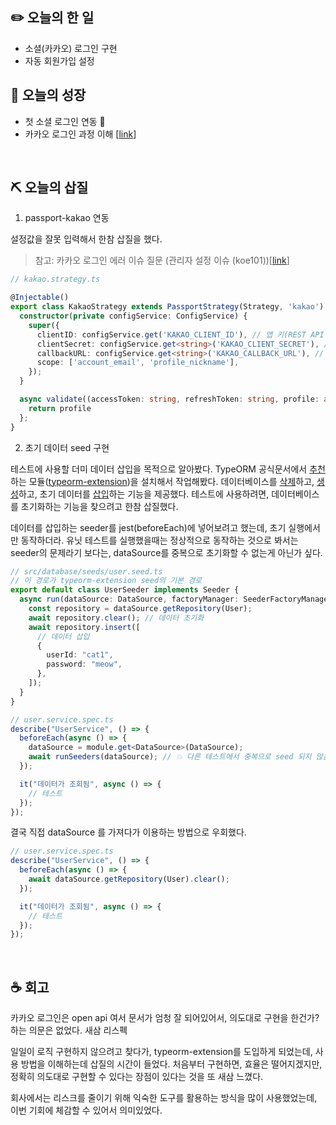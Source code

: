 ## **✏️ 오늘의 한 일**

- 소셜(카카오) 로그인 구현
- 자동 회원가입 설정

## **🌈 오늘의 성장**

- 첫 소셜 로그인 연동 🥳
- 카카오 로그인 과정 이해 [[link](https://developers.kakao.com/docs/latest/ko/kakaologin/common)]

<br>

## **⛏ 오늘의 삽질**

1. passport-kakao 연동

설정값을 잘못 입력해서 한참 삽질을 했다.

> 참고: 카카오 로그인 에러 이슈 질문 (관리자 설정 이슈 (koe101))[[link](https://devtalk.kakao.com/t/koe101/111440)]

```ts
// kakao.strategy.ts

@Injectable()
export class KakaoStrategy extends PassportStrategy(Strategy, 'kakao') {
  constructor(private configService: ConfigService) {
    super({
      clientID: configService.get('KAKAO_CLIENT_ID'), // 앱 키(REST API 키)
      clientSecret: configService.get<string>('KAKAO_CLIENT_SECRET'), // OpenID Connect 활성화 설정한 경우, Client Secret 키
      callbackURL: configService.get<string>('KAKAO_CALLBACK_URL'), // OAuth Redirect URL
      scope: ['account_email', 'profile_nickname'],
    });
  }

  async validate((accessToken: string, refreshToken: string, profile: any) {
    return profile
  };
}
```

2.  초기 데이터 seed 구현

테스트에 사용할 더미 데이터 삽입을 목적으로 알아봤다. TypeORM 공식문서에서 [추천](https://typeorm.io/#extensions)하는 모듈([typeorm-extension](https://github.com/tada5hi/typeorm-extension))을 설치해서 작업해봤다.
데이터베이스를 [삭제](https://github.com/tada5hi/typeorm-extension#drop)하고, [생성](https://github.com/tada5hi/typeorm-extension#create)하고, 초기 데이터를 [삽입](https://github.com/tada5hi/typeorm-extension#seeding)하는 기능을 제공했다.
테스트에 사용하려면, 데이터베이스를 초기화하는 기능을 찾으려고 한참 삽질했다.

데이터를 삽입하는 seeder를 jest(beforeEach)에 넣어보려고 했는데, 초기 실행에서만 동작하더라.
유닛 테스트를 실행했을때는 정상적으로 동작하는 것으로 봐서는 seeder의 문제라기 보다는, dataSource를 중복으로 초기화할 수 없는게 아닌가 싶다.

```ts
// src/database/seeds/user.seed.ts
// 이 경로가 typeorm-extension seed의 기본 경로
export default class UserSeeder implements Seeder {
  async run(dataSource: DataSource, factoryManager: SeederFactoryManager): Promise<any> {
    const repository = dataSource.getRepository(User);
    await repository.clear(); // 데이터 초기화
    await repository.insert([
      // 데이터 삽입
      {
        userId: "cat1",
        password: "meow",
      },
    ]);
  }
}

// user.service.spec.ts
describe("UserService", () => {
  beforeEach(async () => {
    dataSource = module.get<DataSource>(DataSource);
    await runSeeders(dataSource); // 💥 다른 테스트에서 중복으로 seed 되지 않음
  });

  it("데이터가 조회됨", async () => {
    // 테스트
  });
});
```

결국 직접 dataSource 를 가져다가 이용하는 방법으로 우회했다.

```ts
// user.service.spec.ts
describe("UserService", () => {
  beforeEach(async () => {
    await dataSource.getRepository(User).clear();
  });

  it("데이터가 조회됨", async () => {
    // 테스트
  });
});
```

<br>

## **☕️ 회고**

카카오 로그인은 open api 여서 문서가 엄청 잘 되어있어서, 의도대로 구현을 한건가? 하는 의문은 없었다. 새삼 리스펙

일일이 로직 구현하지 않으려고 찾다가, typeorm-extension를 도입하게 되었는데, 사용 방법을 이해하는데 삽질의 시간이 들었다.
처음부터 구현하면, 효율은 떨어지겠지만, 정확히 의도대로 구현할 수 있다는 장점이 있다는 것을 또 새삼 느꼈다.

회사에서는 리스크를 줄이기 위해 익숙한 도구를 활용하는 방식을 많이 사용했었는데, 이번 기회에 체감할 수 있어서 의미있었다.
